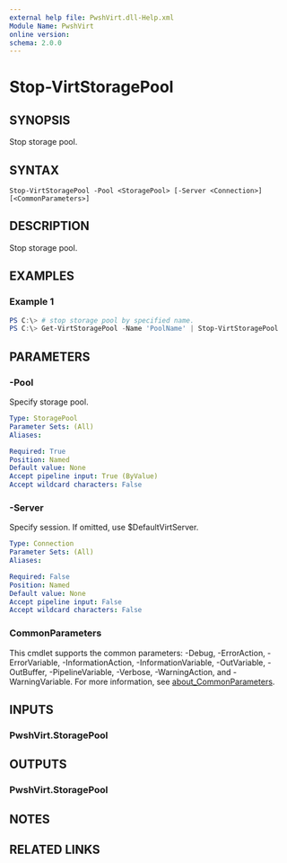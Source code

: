 ```yaml
---
external help file: PwshVirt.dll-Help.xml
Module Name: PwshVirt
online version:
schema: 2.0.0
---
```


# Stop-VirtStoragePool

## SYNOPSIS
Stop storage pool.

## SYNTAX

```
Stop-VirtStoragePool -Pool <StoragePool> [-Server <Connection>] [<CommonParameters>]
```

## DESCRIPTION
Stop storage pool.

## EXAMPLES

### Example 1
```powershell
PS C:\> # stop storage pool by specified name.
PS C:\> Get-VirtStoragePool -Name 'PoolName' | Stop-VirtStoragePool
```

## PARAMETERS

### -Pool
Specify storage pool.

```yaml
Type: StoragePool
Parameter Sets: (All)
Aliases:

Required: True
Position: Named
Default value: None
Accept pipeline input: True (ByValue)
Accept wildcard characters: False
```

### -Server
Specify session.
If omitted, use $DefaultVirtServer.

```yaml
Type: Connection
Parameter Sets: (All)
Aliases:

Required: False
Position: Named
Default value: None
Accept pipeline input: False
Accept wildcard characters: False
```

### CommonParameters
This cmdlet supports the common parameters: -Debug, -ErrorAction, -ErrorVariable, -InformationAction, -InformationVariable, -OutVariable, -OutBuffer, -PipelineVariable, -Verbose, -WarningAction, and -WarningVariable. For more information, see [about_CommonParameters](http://go.microsoft.com/fwlink/?LinkID=113216).

## INPUTS

### PwshVirt.StoragePool

## OUTPUTS

### PwshVirt.StoragePool

## NOTES

## RELATED LINKS
